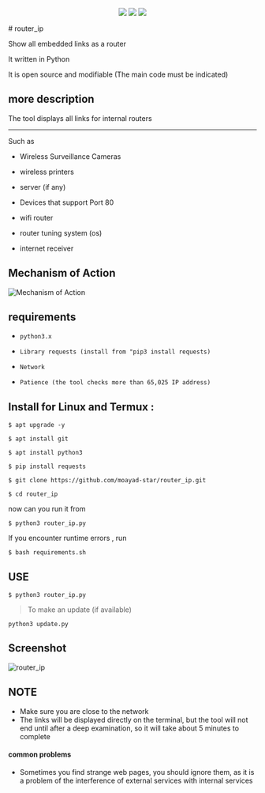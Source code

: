 <p align="center">
  <img src="https://img.shields.io/badge/Author-moayad--star-orange">
  <img src="https://img.shields.io/badge/Open%20Source-Yes-cyan?style=flat-square">
  <img src="https://img.shields.io/badge/Written%20In-Python-blue?style=flat-square">
</p>
# router_ip 

Show all embedded links as a router 

It written in Python 

It is open source and modifiable (The main code must be indicated) 


## more description 

The tool displays all links for internal routers 

***
Such as 


* Wireless Surveillance Cameras 

* wireless printers 

* server (if any) 

* Devices that support Port 80 

* wifi router 

* router tuning system (os) 

* internet receiver 


##  Mechanism of Action 


![Mechanism of Action](https://user-images.githubusercontent.com/60769512/185748020-f8242509-021b-476c-a11b-34eb5e25167c.jpg)



## requirements 

* `python3.x`


* `Library requests (install from "pip3 install requests) `


* `Network `


* `Patience (the tool checks more than 65,025 IP address)`


## Install for Linux and Termux :

```
$ apt upgrade -y 
```
```
$ apt install git 
```
```
$ apt install python3 
```
```
$ pip install requests 
```
```
$ git clone https://github.com/moayad-star/router_ip.git 
```
```
$ cd router_ip 
```

now can you run it from 
```
$ python3 router_ip.py 
```

If you encounter runtime errors , run
```
$ bash requirements.sh
```


## USE 
```
$ python3 router_ip.py
```
>To make an update (if available)
```
python3 update.py 
```
## Screenshot 

![router_ip](https://user-images.githubusercontent.com/60769512/185744673-993faeec-a77b-4d41-8eb1-182cd6608181.png)


## NOTE 


* Make sure you are close to the network 
* The links will be displayed directly on the terminal, but the tool will not end until after a deep examination, so it will take about 5 minutes to complete 


#### common problems 

* Sometimes you find strange web pages, you should ignore them, as it is a problem of the interference of external services with internal services
